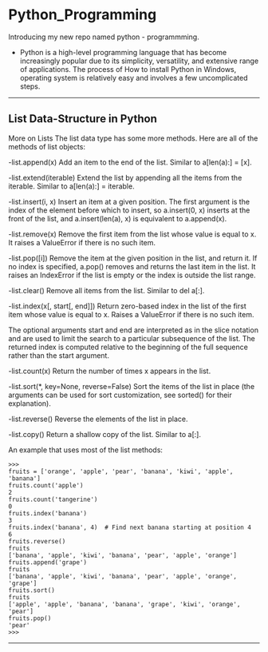# Python_Programming
Introducing my new repo named python - programmming.
- Python is a high-level programming language that has become increasingly popular due to its simplicity, versatility, and extensive range of applications. The process of How to install Python in Windows, operating system is 
  relatively easy and involves a few uncomplicated steps.
---
## List Data-Structure in Python

More on Lists
The list data type has some more methods. Here are all of the methods of list objects:

-list.append(x)
Add an item to the end of the list. Similar to a[len(a):] = [x].

-list.extend(iterable)
Extend the list by appending all the items from the iterable. Similar to a[len(a):] = iterable.

-list.insert(i, x)
Insert an item at a given position. The first argument is the index of the element before which to insert, so a.insert(0, x) inserts at the front of the list, and a.insert(len(a), x) is equivalent to a.append(x).

-list.remove(x)
Remove the first item from the list whose value is equal to x. It raises a ValueError if there is no such item.

-list.pop([i])
Remove the item at the given position in the list, and return it. If no index is specified, a.pop() removes and returns the last item in the list. It raises an IndexError if the list is empty or the index is outside the list range.

-list.clear()
Remove all items from the list. Similar to del a[:].

-list.index(x[, start[, end]])
Return zero-based index in the list of the first item whose value is equal to x. Raises a ValueError if there is no such item.

The optional arguments start and end are interpreted as in the slice notation and are used to limit the search to a particular subsequence of the list. The returned index is computed relative to the beginning of the full sequence rather than the start argument.

-list.count(x)
Return the number of times x appears in the list.

-list.sort(*, key=None, reverse=False)
Sort the items of the list in place (the arguments can be used for sort customization, see sorted() for their explanation).

-list.reverse()
Reverse the elements of the list in place.

-list.copy()
Return a shallow copy of the list. Similar to a[:].

An example that uses most of the list methods:
```
>>>
fruits = ['orange', 'apple', 'pear', 'banana', 'kiwi', 'apple', 'banana']
fruits.count('apple')
2
fruits.count('tangerine')
0
fruits.index('banana')
3
fruits.index('banana', 4)  # Find next banana starting at position 4
6
fruits.reverse()
fruits
['banana', 'apple', 'kiwi', 'banana', 'pear', 'apple', 'orange']
fruits.append('grape')
fruits
['banana', 'apple', 'kiwi', 'banana', 'pear', 'apple', 'orange', 'grape']
fruits.sort()
fruits
['apple', 'apple', 'banana', 'banana', 'grape', 'kiwi', 'orange', 'pear']
fruits.pop()
'pear'
>>>
```
---
